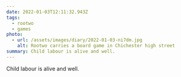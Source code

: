```yaml
---
date: 2022-01-03T12:11:32.943Z
tags:
  - rootwo
  - games
photo:
  - url: /assets/images/diary/2022-01-03-ni7dm.jpg
    alt: Rootwo carries a board game in Chichester high street
summary: Child labour is alive and well.
---
```

Child labour is alive and well. 

